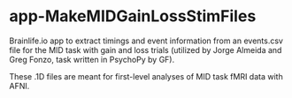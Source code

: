 # app-MakeMIDGainLossStimFiles
Brainlife.io app to extract timings and event information from an events.csv file for the MID task with gain and loss trials (utilized by Jorge Almeida and Greg Fonzo, task written in PsychoPy by GF).

These .1D files are meant for first-level analyses of MID task fMRI data with AFNI.
